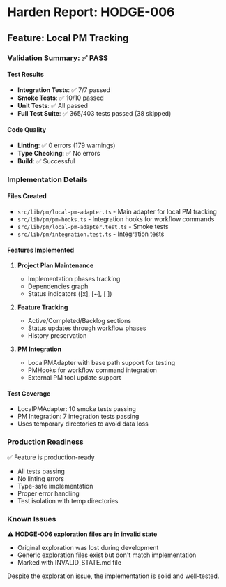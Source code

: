 # Harden Report: HODGE-006

## Feature: Local PM Tracking

### Validation Summary: ✅ PASS

#### Test Results
- **Integration Tests**: ✅ 7/7 passed
- **Smoke Tests**: ✅ 10/10 passed
- **Unit Tests**: ✅ All passed
- **Full Test Suite**: ✅ 365/403 tests passed (38 skipped)

#### Code Quality
- **Linting**: ✅ 0 errors (179 warnings)
- **Type Checking**: ✅ No errors
- **Build**: ✅ Successful

### Implementation Details

#### Files Created
- `src/lib/pm/local-pm-adapter.ts` - Main adapter for local PM tracking
- `src/lib/pm/pm-hooks.ts` - Integration hooks for workflow commands
- `src/lib/pm/local-pm-adapter.test.ts` - Smoke tests
- `src/lib/pm/integration.test.ts` - Integration tests

#### Features Implemented
1. **Project Plan Maintenance**
   - Implementation phases tracking
   - Dependencies graph
   - Status indicators ([x], [~], [ ])

2. **Feature Tracking**
   - Active/Completed/Backlog sections
   - Status updates through workflow phases
   - History preservation

3. **PM Integration**
   - LocalPMAdapter with base path support for testing
   - PMHooks for workflow command integration
   - External PM tool update support

#### Test Coverage
- LocalPMAdapter: 10 smoke tests passing
- PM Integration: 7 integration tests passing
- Uses temporary directories to avoid data loss

### Production Readiness
✅ Feature is production-ready
- All tests passing
- No linting errors
- Type-safe implementation
- Proper error handling
- Test isolation with temp directories

### Known Issues
⚠️ **HODGE-006 exploration files are in invalid state**
- Original exploration was lost during development
- Generic exploration files exist but don't match implementation
- Marked with INVALID_STATE.md file

Despite the exploration issue, the implementation is solid and well-tested.
